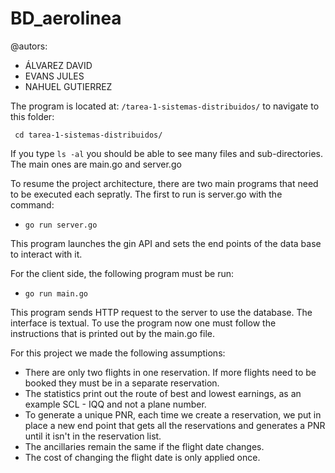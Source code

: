 BD_aerolinea
============================

@autors:
 - ÁLVAREZ DAVID 
 - EVANS JULES
 - NAHUEL GUTIERREZ


The program is located at: `/tarea-1-sistemas-distribuidos/` to navigate to this folder:

` cd tarea-1-sistemas-distribuidos/`

If you type `ls -al` you should be able to see many files and sub-directories. The main ones are main.go and server.go

To resume the project architecture, there are two main programs that need to be executed each sepratly. The first to run is server.go with the command:

 - `go run server.go`
 
This program launches the gin API and sets the end points of the data base to interact with it. 

For the client side, the following program must be run:

 - `go run main.go`
 
This program sends HTTP request to the server to use the database. The interface is textual. To use the program now one must follow the instructions that is printed out by the main.go file.

For this project we made the following assumptions:
 - There are only two flights in one reservation. If more flights need to be booked they must be in a separate reservation.
 - The statistics print out the route of best and lowest earnings, as an example SCL - IQQ and not a plane number.
 - To generate a unique PNR, each time we create a reservation, we put in place a new end point that gets all the reservations and generates a PNR until it isn't in the reservation list.
 - The ancillaries remain the same if the flight date changes.
 - The cost of changing the flight date is only applied once.
 
 
